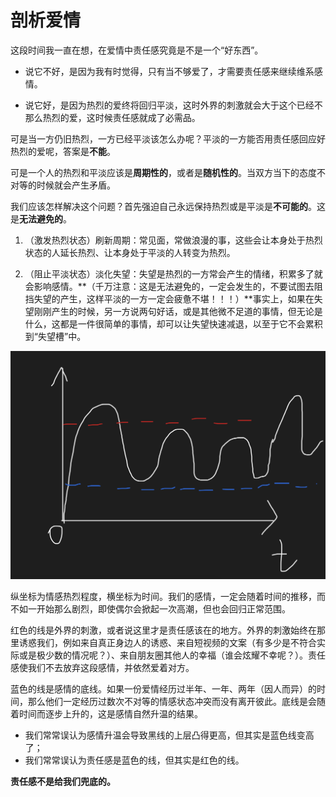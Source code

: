 # 剖析爱情

这段时间我一直在想，在爱情中责任感究竟是不是一个“好东西”。

- 说它不好，是因为我有时觉得，只有当不够爱了，才需要责任感来继续维系感情。



- 说它好，是因为热烈的爱终将回归平淡，这时外界的刺激就会大于这个已经不那么热烈的爱，这时候责任感就成了必需品。



可是当一方仍旧热烈，一方已经平淡该怎么办呢？平淡的一方能否用责任感回应好热烈的爱呢，答案是**不能**。



可是一个人的热烈和平淡应该是**周期性的**，或者是**随机性的**。当双方当下的态度不对等的时候就会产生矛盾。



我们应该怎样解决这个问题？首先强迫自己永远保持热烈或是平淡是**不可能的**。这是**无法避免的**。



1. （激发热烈状态）刷新周期：常见面，常做浪漫的事，这些会让本身处于热烈状态的人延长热烈、让本身处于平淡的人转变为热烈。

2. （阻止平淡状态）淡化失望：失望是热烈的一方常会产生的情绪，积累多了就会影响感情。**（千万注意：这是无法避免的，一定会发生的，不要试图去阻挡失望的产生，这样平淡的一方一定会疲惫不堪！！！）**事实上，如果在失望刚刚产生的时候，另一方说两句好话，或是其他微不足道的事情，但无论是什么，这都是一件很简单的事情，却可以让失望快速减退，以至于它不会累积到“失望槽”中。



![情感状态图](../../ME/images/情感状态图.png)



纵坐标为情感热烈程度，横坐标为时间。我们的感情，一定会随着时间的推移，而不如一开始那么剧烈，即使偶尔会掀起一次高潮，但也会回归正常范围。



红色的线是外界的刺激，或者说这里才是责任感该在的地方。外界的刺激始终在那里诱惑我们，例如来自真正身边人的诱惑、来自短视频的文案（有多少是不符合实际或是极少数的情况呢？）、来自朋友圈其他人的幸福（谁会炫耀不幸呢？）。责任感使我们不去放弃这段感情，并依然爱着对方。



蓝色的线是感情的底线。如果一份爱情经历过半年、一年、两年（因人而异）的时间，那么他们一定经历过数次不对等的情感状态冲突而没有离开彼此。底线是会随着时间而逐步上升的，这是感情自然升温的结果。



* 我们常常误认为感情升温会导致黑线的上层凸得更高，但其实是蓝色线变高了；
* 我们常常误认为责任感是蓝色的线，但其实是红色的线。



**责任感不是给我们兜底的。**